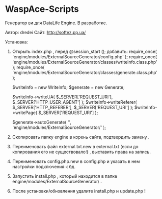 WaspAce-Scripts
===============

Генератор ви для DataLife Engine.
В разработке.

Автор: dredei
Сайт: http://softez.pp.ua/


Установка:
1. Открыть index.php , перед @session_start (); добавить:
	require_once( 'engine/modules/ExternalSourceGenerator/config.php' );
	require_once( 'engine/modules/ExternalSourceGenerator/classes/writeInfo.class.php' );
	require_once( 'engine/modules/ExternalSourceGenerator/classes/generate.class.php' );

    $writeInfo = new WriteInfo;
	$generate = new Generate;

	$writeInfo->writeUA( $_SERVER['REQUEST_URI'], $_SERVER['HTTP_USER_AGENT'] );
	$writeInfo->writeReferer( $_SERVER['HTTP_REFERER'], $_SERVER['REQUEST_URI'] );
	$writeInfo->writePage( $_SERVER['REQUEST_URI'] );
	
	$generate->autoGenerate( '', 'engine/modules/ExternalSourceGenerator/' );
	
2. Скопировать папку engine в корень сайта, подтвердить замену .
3. Переименовать файл external.txt.new в external.txt (если до копирования его не существовало!) , выставить права на запись.
4. Переименовать config.php.new в config.php и указать в нем настройки подключения к бд.
5. Запустить install.php , который находится в папке engine/modules/ExternalSourceGenerator/ .
6. После установки/обновления удалите install.php и update.php !